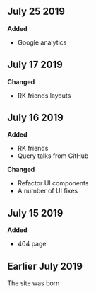 
## July 25 2019

**Added**

- Google analytics

## July 17 2019

**Changed**

- RK friends layouts

## July 16 2019

**Added**

- RK friends
- Query talks from GitHub

**Changed**

- Refactor UI components
- A number of UI fixes

## July 15 2019

**Added**

- 404 page

## Earlier July 2019

The site was born